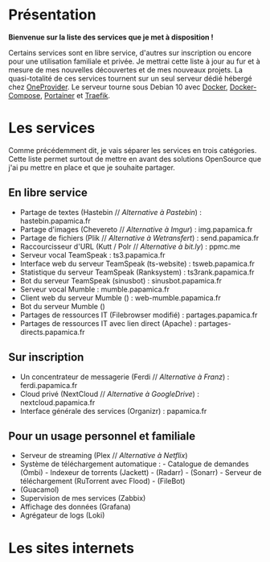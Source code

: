 # Présentation

**Bienvenue sur la liste des services que je met à disposition !**

Certains services sont en libre service, d'autres sur inscription ou encore pour une utilisation familiale et privée.
Je mettrai cette liste à jour au fur et à mesure de mes nouvelles découvertes et de mes nouveaux projets.
La quasi-totalité de ces services tournent sur un seul serveur dédié hébergé chez [OneProvider](https://oneprovider.com/fr/node/1). Le serveur tourne sous Debian 10 avec [Docker](https://www.docker.com/), [Docker-Compose](https://docs.docker.com/compose/), [Portainer](https://www.portainer.io/) et [Traefik](https://traefik.io/).

# Les services

Comme précédemment dit, je vais séparer les services en trois catégories. Cette liste permet surtout de mettre en avant des solutions OpenSource que j'ai pu mettre en place et que je souhaite partager.

## En libre service

- Partage de textes (Hastebin // *Alternative à Pastebin*) : hastebin.papamica.fr
- Partage d'images (Chevereto // *Alternative à Imgur*) : img.papamica.fr
- Partage de fichiers (Plik // *Alternative à Wetransfert*) : send.papamica.fr
- Raccourcisseur d'URL (Kutt / Polr // *Alternative à bit.ly*) : ppmc.me 
- Serveur vocal TeamSpeak : ts3.papamica.fr
- Interface web du serveur TeamSpeak (ts-website) : tsweb.papamica.fr
- Statistique du serveur TeamSpeak (Ranksystem) : ts3rank.papamica.fr
- Bot du serveur TeamSpeak (sinusbot) : sinusbot.papamica.fr
- Serveur vocal Mumble : mumble.papamica.fr
- Client web du serveur Mumble () : web-mumble.papamica.fr
- Bot du serveur Mumble ()
- Partages de ressources IT (Filebrowser modifié) : partages.papamica.fr
- Partages de ressources IT avec lien direct (Apache) : partages-directs.papamica.fr

## Sur inscription

- Un concentrateur de messagerie (Ferdi // *Alternative à Franz*) : ferdi.papamica.fr
- Cloud privé (NextCloud // *Alternative à GoogleDrive*) : nextcloud.papamica.fr
- Interface générale des services (Organizr) : papamica.fr

## Pour un usage personnel et familiale 

 - Serveur de streaming (Plex // *Alternative à Netflix*)
 - Système de téléchargement automatique :
		 - Catalogue de demandes (Ombi)
		 - Indexeur de  torrents (Jackett)
		 - (Radarr)
		 - (Sonarr)
		 - Serveur de téléchargement (RuTorrent avec Flood)
		 - (FileBot)
 - (Guacamol)
 - Supervision de mes services (Zabbix)
 - Affichage des données (Grafana)
 - Agrégateur de logs (Loki)
 

# Les sites internets

